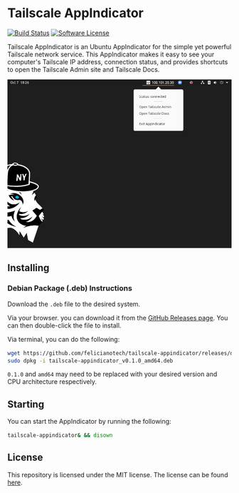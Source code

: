 # Tailscale AppIndicator

[![Build Status](https://circleci.com/gh/felicianotech/tailscale-appindicator.svg?style=shield)](https://app.circleci.com/github/felicianotech/tailscale-appindicator) [![Software License](https://img.shields.io/badge/license-MIT-blue.svg)](https://raw.githubusercontent.com/felicianotech/tailscale-appindicator/master/LICENSE)

Tailscale AppIndicator is an Ubuntu AppIndicator for the simple yet powerful Tailscale network service.
This AppIndicator makes it easy to see your computer's Tailscale IP address, connection status, and provides shortcuts to open the Tailscale Admin site and Tailscale Docs.

![Tailscale AppIndicator Screenshot](./tailscale-appindicator-screenshot.png)

## Installing

### Debian Package (.deb) Instructions

Download the `.deb` file to the desired system.

Via your browser. you can download it from the [GitHub Releases page][gh-releases].
You can then double-click the file to install.

Via terminal, you can do the following:

```bash
wget https://github.com/felicianotech/tailscale-appindicator/releases/download/v0.1.0/tailscale-appindicator_v0.1.0_amd64.deb
sudo dpkg -i tailscale-appindicator_v0.1.0_amd64.deb
```

`0.1.0` and `amd64` may need to be replaced with your desired version and CPU architecture respectively.


## Starting

You can start the AppIndicator by running the following:

```bash
tailscale-appindicator& && disown
```


## License

This repository is licensed under the MIT license.
The license can be found [here](./LICENSE).



[gh-releases]: https://github.com/felicianotech/tailscale-appindicator/releases
